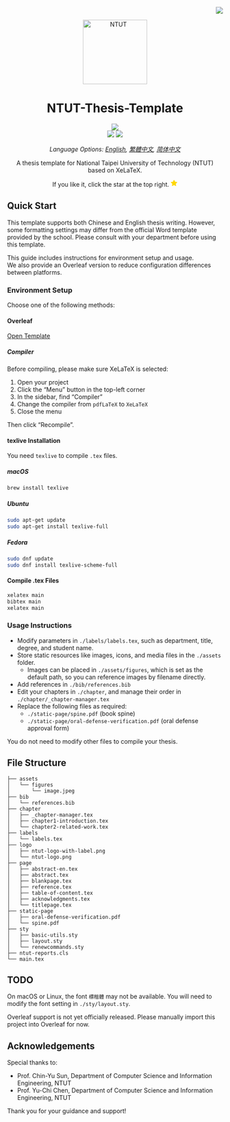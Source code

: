 <div align="right">

[![](https://img.shields.io/badge/license-MIT-green)](./LICENSE)

</div>

<!-- Logo -->
<p align="center">
    <img src="https://sec.ntut.edu.tw/var/file/27/1027/img/920/916415378.jpg" alt="NTUT" height="150px">
</p>

</div>

<!-- Title and Description -->
<div align="center">

# NTUT-Thesis-Template

![](https://img.shields.io/badge/LaTeX%202%CE%B5-3.14159265-blueviolet?logo=latex&style=flat-square)
<br>
![](https://img.shields.io/badge/Platform-Windows%20%7C%20macOS%20%7C%20Linux-lightgrey.svg?style=flat-square)
[![](https://img.shields.io/badge/Overleaf%20-Open%20as%20Template-46a247?logo=overleaf&style=flat-square)]()

*Language Options: [English](README.md), [繁體中文](README-zh-TW.md), [简体中文](README-zh.md)*

A thesis template for National Taipei University of Technology (NTUT) based on XeLaTeX.

If you like it, click the star at the top right.
<svg aria-hidden="true" height="16" viewBox="0 0 16 16" version="1.1" width="16" data-view-component="true" class="octicon octicon-star-fill starred-button-icon d-inline-block mr-2">
    <path fill="#FFD700" d="M8 .25a.75.75 0 0 1 .673.418l1.882 3.815 4.21.612a.75.75 0 0 1 .416 1.279l-3.046 2.97.719 4.192a.751.751 0 0 1-1.088.791L8 12.347l-3.766 1.98a.75.75 0 0 1-1.088-.79l.72-4.194L.818 6.374a.75.75 0 0 1 .416-1.28l4.21-.611L7.327.668A.75.75 0 0 1 8 .25Z"></path>
</svg>

</div>

## Quick Start

This template supports both Chinese and English thesis writing. However, some formatting settings may differ from the official Word template provided by the school. Please consult with your department before using this template.

This guide includes instructions for environment setup and usage.  
We also provide an Overleaf version to reduce configuration differences between platforms.

### Environment Setup

Choose one of the following methods:

#### Overleaf

[Open Template]()

##### Compiler

Before compiling, please make sure XeLaTeX is selected:

1. Open your project
2. Click the “Menu” button in the top-left corner
3. In the sidebar, find “Compiler”
4. Change the compiler from `pdfLaTeX` to `XeLaTeX`
5. Close the menu

Then click “Recompile”.

#### texlive Installation

You need `texlive` to compile `.tex` files.

##### macOS

```bash
brew install texlive
```

##### Ubuntu

```bash
sudo apt-get update
sudo apt-get install texlive-full
```

##### Fedora

```bash
sudo dnf update
sudo dnf install texlive-scheme-full
```

#### Compile .tex Files

```bash
xelatex main
bibtex main
xelatex main
```

### Usage Instructions

- Modify parameters in `./labels/labels.tex`, such as department, title, degree, and student name.
- Store static resources like images, icons, and media files in the `./assets` folder.
    - Images can be placed in `./assets/figures`, which is set as the default path, so you can reference images by filename directly.
- Add references in `./bib/references.bib`
- Edit your chapters in `./chapter`, and manage their order in `./chapter/_chapter-manager.tex`
- Replace the following files as required:
    - `./static-page/spine.pdf` (book spine)
    - `./static-page/oral-defense-verification.pdf` (oral defense approval form)

You do not need to modify other files to compile your thesis.

## File Structure

```
├── assets
│   └── figures
│       └── image.jpeg
├── bib
│   └── references.bib
├── chapter
│   ├── _chapter-manager.tex
│   ├── chapter1-introduction.tex
│   └── chapter2-related-work.tex
├── labels
│   └── labels.tex
├── logo
│   ├── ntut-logo-with-label.png
│   └── ntut-logo.png
├── page
│   ├── abstract-en.tex
│   ├── abstract.tex
│   ├── blankpage.tex
│   ├── reference.tex
│   ├── table-of-content.tex
│   ├── acknowledgments.tex
│   └── titlepage.tex
├── static-page
│   ├── oral-defense-verification.pdf
│   └── spine.pdf
├── sty
│   ├── basic-utils.sty
│   ├── layout.sty
│   └── renewcommands.sty
├── ntut-reports.cls
└── main.tex
```

## TODO

On macOS or Linux, the font `標楷體` may not be available. You will need to modify the font setting in `./sty/layout.sty`.

Overleaf support is not yet officially released. Please manually import this project into Overleaf for now.

## Acknowledgements

Special thanks to:

- Prof. Chin-Yu Sun, Department of Computer Science and Information Engineering, NTUT  
- Prof. Yu-Chi Chen, Department of Computer Science and Information Engineering, NTUT

Thank you for your guidance and support!

